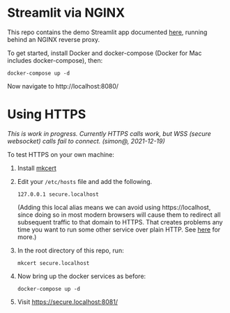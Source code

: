 # Streamlit via NGINX

This repo contains the demo Streamlit app documented [here](https://docs.streamlit.io/library/get-started/create-an-app), running behind an NGINX reverse proxy.

To get started, install Docker and docker-compose (Docker for Mac includes docker-compose), then:

```
docker-compose up -d
```

Now navigate to http://localhost:8080/

# Using HTTPS

*This is work in progress. Currently HTTPS calls work, but WSS (secure websocket) calls fail to connect. (simon@, 2021-12-19)*

To test HTTPS on your own machine:

1. Install [mkcert](https://github.com/FiloSottile/mkcert#installation)
2. Edit your `/etc/hosts` file and add the following.

    ```
    127.0.0.1 secure.localhost
    ```

    (Adding this local alias means we can avoid using https://localhost, since doing so in most modern browsers will cause them to redirect all subsequent traffic to that domain to HTTPS. That creates problems any time you want to run some other service over plain HTTP. See [here](https://stackoverflow.com/q/25277457) for more.)

3. In the root directory of this repo, run:

    ```
    mkcert secure.localhost
    ```

4. Now bring up the docker services as before:

    ```
    docker-compose up -d
    ```

5. Visit https://secure.localhost:8081/

